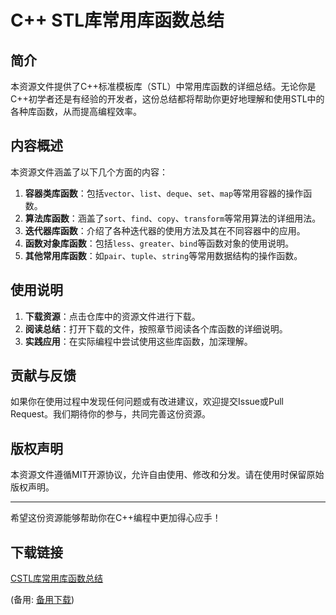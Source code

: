 # C++ STL库常用库函数总结

## 简介

本资源文件提供了C++标准模板库（STL）中常用库函数的详细总结。无论你是C++初学者还是有经验的开发者，这份总结都将帮助你更好地理解和使用STL中的各种库函数，从而提高编程效率。

## 内容概述

本资源文件涵盖了以下几个方面的内容：

1. **容器类库函数**：包括`vector`、`list`、`deque`、`set`、`map`等常用容器的操作函数。
2. **算法库函数**：涵盖了`sort`、`find`、`copy`、`transform`等常用算法的详细用法。
3. **迭代器库函数**：介绍了各种迭代器的使用方法及其在不同容器中的应用。
4. **函数对象库函数**：包括`less`、`greater`、`bind`等函数对象的使用说明。
5. **其他常用库函数**：如`pair`、`tuple`、`string`等常用数据结构的操作函数。

## 使用说明

1. **下载资源**：点击仓库中的资源文件进行下载。
2. **阅读总结**：打开下载的文件，按照章节阅读各个库函数的详细说明。
3. **实践应用**：在实际编程中尝试使用这些库函数，加深理解。

## 贡献与反馈

如果你在使用过程中发现任何问题或有改进建议，欢迎提交Issue或Pull Request。我们期待你的参与，共同完善这份资源。

## 版权声明

本资源文件遵循MIT开源协议，允许自由使用、修改和分发。请在使用时保留原始版权声明。

---

希望这份资源能够帮助你在C++编程中更加得心应手！

## 下载链接
[CSTL库常用库函数总结](https://pan.quark.cn/s/53445cdac630) 

(备用: [备用下载](https://pan.baidu.com/s/1TnAAjdNy-xMSvQdRWibHEA?pwd=1234))
